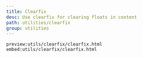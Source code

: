 ```yaml
---
title: Clearfix
desc: Use clearfix for clearing floats in content
path: utilities/clearfix
group: utilities
---
```


`preview:utils/clearfix/clearfix.html`
`embed:utils/clearfix/clearfix.html`
